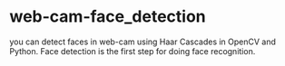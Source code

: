 # web-cam-face_detection
 you can detect faces in web-cam using Haar Cascades in OpenCV and Python. Face detection is the first step for doing face recognition. 
